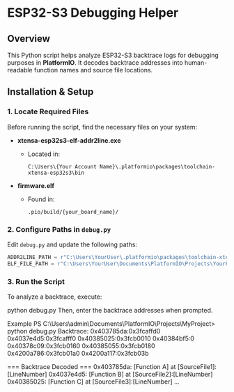 # ESP32-S3 Debugging Helper

## Overview
This Python script helps analyze ESP32-S3 backtrace logs for debugging purposes in **PlatformIO**. It decodes backtrace addresses into human-readable function names and source file locations.

## Installation & Setup
### 1. Locate Required Files
Before running the script, find the necessary files on your system:

- **xtensa-esp32s3-elf-addr2line.exe**  
  - Located in:  
    ```
    C:\Users\{Your Account Name}\.platformio\packages\toolchain-xtensa-esp32s3\bin
    ```

- **firmware.elf**  
  - Found in:  
    ```
    .pio/build/{your_board_name}/
    ```

### 2. Configure Paths in `debug.py`
Edit `debug.py` and update the following paths:
```python
ADDR2LINE_PATH = r"C:\Users\YourUser\.platformio\packages\toolchain-xtensa-esp32s3\bin\xtensa-esp32s3-elf-addr2line.exe"
ELF_FILE_PATH = r"C:\Users\YourUser\Documents\PlatformIO\Projects\YourProject\.pio\build\your_board\firmware.elf"
```

### 3. Run the Script
To analyze a backtrace, execute:

python debug.py
Then, enter the backtrace addresses when prompted.

Example
PS C:\Users\admin\Documents\PlatformIO\Projects\MyProject> python debug.py
Backtrace: 0x403785da:0x3fcaffd0 0x4037e4d5:0x3fcafff0 0x40385025:0x3fcb0010 0x40384bf5:0 0x40378c09:0x3fcb0160 0x40385055:0x3fcb0180 0x4200a786:0x3fcb01a0 0x4200a117:0x3fcb03b

=== Backtrace Decoded ===
0x403785da: [Function A] at [SourceFile1]:[LineNumber]
0x4037e4d5: [Function B] at [SourceFile2]:[LineNumber]
0x40385025: [Function C] at [SourceFile3]:[LineNumber]
...